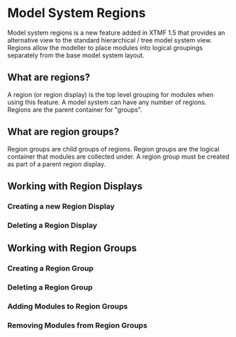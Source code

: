 # Model System Regions

Model system regions is a new feature added in XTMF 1.5 that provides an alternative view to the standard hierarchical / tree model system view. Regions allow the modeller to place modules into logical groupings separately from the base model system layout. 

## What are regions?

A region (or region display) is the top level grouping for modules when using this feature. A model system can have any number of regions. Regions are the parent container for "groups".

## What are region groups?

Region groups are child groups of regions. Region groups are the logical container that modules are collected under. A region group must be created as part of a parent region display.

## Working with Region Displays

### Creating a new Region Display

### Deleting a Region Display

## Working with Region Groups

### Creating a Region Group

### Deleting a Region Group

### Adding Modules to Region Groups

### Removing Modules from Region Groups